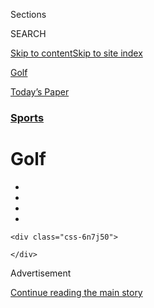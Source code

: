 <div id="app">

<div>

<div class="NYTAppHideMasthead css-zz1s19 e1suatyy0">

<div class="section css-ui9rw0 e1suatyy2">

<div class="css-11hrj97 er09x8g0">

<div class="css-6n7j50">

</div>

<span class="css-1dv1kvn">Sections</span>

<div class="css-10488qs">

<span class="css-1dv1kvn">SEARCH</span>

</div>

[Skip to content](#site-content)[Skip to site
index](#site-index)

</div>

<div id="masthead-section-label" class="css-1fnb9ct eaxe0e00">

[Golf](https://www.nytimes.com/section/sports/golf)

</div>

<div class="css-10698na e1huz5gh0">

</div>

</div>

<div id="masthead-bar-one" class="section hasLinks css-15hmgas e1csuq9d3">

<div class="css-uqyvli e1csuq9d0">

</div>

<div class="css-1uqjmks e1csuq9d1">

</div>

<div class="css-9e9ivx">

[](https://myaccount.nytimes.com/auth/login?response_type=cookie&client_id=vi)

</div>

<div class="css-1bvtpon e1csuq9d2">

[Today’s
Paper](https://www.nytimes.com/section/todayspaper)

</div>

</div>

</div>

</div>

<div data-aria-hidden="false">

<div id="site-content" data-role="main">

<div id="collection-golf" class="section css-15h4p1b e9abtgs0">

<div class="css-1j21atc e1svk9qx1">

<div class="css-fmiefx e1svk9qx2">

<div class="css-1hk7r2m eu54l5x0">

<div id="sponsor-wrapper" class="css-7a1pgi eaca97t0" type="sponsor" hidden="">

<div id="sponsor-slug" class="css-1l4mleb eaca97t1" hidden="">

Supported by

</div>

[Continue reading the main
story](#after-sponsor)

<div id="sponsor" class="ad sponsor-wrapper" style="text-align:left;height:100%;display:block">

</div>

<div id="after-sponsor">

</div>

</div>

</div>

### <span class="css-5xm8y ezz4tcd1">[Sports](/section/sports)</span>

</div>

<div class="css-nfcc9b e1svk9qx3">

<div class="css-vl9dhg e1svk9qx5">

<div class="css-1nrhkj6 e1svk9qx6">

# Golf

<div class="follow-button-placeholder" data-collection-id="">

</div>

<div class="css-d8bdto" data-role="toolbar" data-aria-label="Social Media Share buttons, Save button, and Comments Panel with current comment count" data-testid="share-tools">

  - 
  - 
  - 
  - 
    
    <div class="css-6n7j50">
    
    </div>

</div>

</div>

</div>

</div>

<div id="subheader-wrapper" class="css-1kieyps eaca97t0" type="subheader">

<div id="subheader-slug" class="css-1tag3rd eaca97t1">

Advertisement

</div>

[Continue reading the main
story](#after-subheader)

<div id="subheader" class="ad subheader-wrapper" style="text-align:center;height:100%;display:block">

</div>

<div id="after-subheader">

</div>

</div>

</div>

<div class="css-185go5a e1o5byef0">

<div class="css-15cbhtu">

  - [Latest](#stream-panel)
  - <span class="css-6n7j50">Search</span>
    <div class="control">
    <div class="label-container css-1dv1kvn">
    Search
    </div>
    <div class="css-wm4t3d">
    **<span id="clear-search-input" class="css-1dv1kvn">Clear this text
    input</span>
    </div>
    </div>
    <span class="css-1iovbfw"></span>

<div id="stream-panel" class="section css-8msx5b e1jz0cab1">

<div class="css-13mho3u">

1.  
    
    <div class="css-1cp3ece">
    
    <div class="css-1l4spti">
    
    [](/2020/07/29/sports/golf/us-open-westchester-without-fans.html)
    
    <div class="css-79elbk">
    
    ![](https://static01.nyt.com/images/2020/07/30/sports/29golf-usopen/merlin_175073931_39da61f6-698b-4769-b8e7-521bd46924de-thumbWide.jpg?quality=75&auto=webp&disable=upscale)
    
    </div>
    
    ## U.S. Open Will Play in Westchester Without Fans
    
    The rest of the PGA Tour events and all men’s golf major
    championships except the Masters have announced plans to play
    without spectators.
    
    <div class="css-1nqbnmb ea5icrr0">
    
    By <span class="css-1n7hynb">Bill
    Pennington</span>
    
    </div>
    
    </div>
    
    <div class="css-1lc2l26 e1xfvim33">
    
    </div>
    
    </div>

2.  
    
    <div class="css-1cp3ece">
    
    <div class="css-1l4spti">
    
    [](/2020/07/24/sports/golf/michelle-wie-golf.html)
    
    <div class="css-79elbk">
    
    ![](https://static01.nyt.com/images/2020/07/23/sports/23golf-wie-big/23golf-wie-big-thumbWide-v2.jpg?quality=75&auto=webp&disable=upscale)
    
    </div>
    
    ## Michelle Wie West on Motherhood, Pain and a Possible Return to Golf
    
    “I used to think my wrist was hurting during a round until I went
    through labor,” the former L.P.G.A. star says. Her competitive days
    might not be over.
    
    <div class="css-1nqbnmb ea5icrr0">
    
    By <span class="css-1n7hynb">Karen
    Crouse</span>
    
    </div>
    
    </div>
    
    <div class="css-1lc2l26 e1xfvim33">
    
    </div>
    
    </div>

3.  
    
    <div class="css-1cp3ece">
    
    <div class="css-1l4spti">
    
    [](/2020/07/23/sports/golf/british-masters-newcastle-wylam.html)
    
    <div class="css-79elbk">
    
    ![](https://static01.nyt.com/images/2020/07/23/sports/23golf-europe-1/23golf-europe-1-thumbWide-v2.jpg?quality=75&auto=webp&disable=upscale)
    
    </div>
    
    ### <span class="css-m70j1g">On Golf</span>
    
    ## At the British Masters, Empty Fairways, Empty Pubs and a Hole in the Bubble
    
    A town in northeast England welcomed 70,000 fans for the British
    Masters three years ago. This year, in so many ways, is different.
    
    <div class="css-1nqbnmb ea5icrr0">
    
    By <span class="css-1n7hynb">Karen
    Crouse</span>
    
    </div>
    
    </div>
    
    <div class="css-1lc2l26 e1xfvim33">
    
    </div>
    
    </div>

4.  
    
    <div class="css-1cp3ece">
    
    <div class="css-1l4spti">
    
    [](/2020/07/19/sports/golf/jon-rahm-penalty-memorial-tournament-score.html)
    
    <div class="css-79elbk">
    
    ![](https://static01.nyt.com/images/2020/07/19/sports/19golf-memorial-4/merlin_174748551_bc1bbea0-4a4b-45cb-9115-3a0e02df62d5-thumbWide.jpg?quality=75&auto=webp&disable=upscale)
    
    </div>
    
    ## Jon Rahm’s Two New Attributes: Composure and a Top Ranking
    
    With his win at the Memorial Tournament on Sunday, the previously
    petulant Rahm takes over the No. 1 world ranking.
    
    <div class="css-1nqbnmb ea5icrr0">
    
    By <span class="css-1n7hynb">Bill
    Pennington</span>
    
    </div>
    
    </div>
    
    <div class="css-1lc2l26 e1xfvim33">
    
    </div>
    
    </div>

5.  
    
    <div class="css-1cp3ece">
    
    <div class="css-1l4spti">
    
    [](/2020/07/17/sports/golf/tiger-woods-memorial-tournament-score.html)
    
    <div class="css-79elbk">
    
    ![](https://static01.nyt.com/images/2020/07/17/sports/17tiger-1/merlin_174675498_60b77f25-85db-4c44-b0cb-5d65399ca917-thumbWide.jpg?quality=75&auto=webp&disable=upscale)
    
    </div>
    
    ## Tiger Woods, Injured Grinder, Makes Cut at the Memorial
    
    Woods slogged through back pain to birdie two of his final three
    holes on Friday, surviving the cut by one stroke.
    
    <div class="css-1nqbnmb ea5icrr0">
    
    By <span class="css-1n7hynb">Bill
    Pennington</span>
    
    </div>
    
    </div>
    
    <div class="css-1lc2l26 e1xfvim33">
    
    </div>
    
    </div>

6.  
    
    <div class="css-1cp3ece">
    
    <div class="css-1l4spti">
    
    [](/2020/07/16/sports/golf/tiger-woods-memorial-tournament-pga.html)
    
    <div class="css-79elbk">
    
    ![](https://static01.nyt.com/images/2020/07/16/sports/16golf-tiger-4/merlin_174651360_7d804271-ed90-431e-80bf-ca1bf32ea1ee-thumbWide.jpg?quality=75&auto=webp&disable=upscale)
    
    </div>
    
    ## Tiger Woods at Ease in First Round of Memorial Tournament
    
    Woods opened his first round at the Memorial Tournament with two
    birdies on his first three holes.
    
    <div class="css-1nqbnmb ea5icrr0">
    
    By <span class="css-1n7hynb">Bill
    Pennington</span>
    
    </div>
    
    </div>
    
    <div class="css-1lc2l26 e1xfvim33">
    
    </div>
    
    </div>

7.  
    
    <div class="css-1cp3ece">
    
    <div class="css-1l4spti">
    
    [](/2020/07/15/sports/golf/memorial-tournament-ohio-fans.html)
    
    <div class="css-79elbk">
    
    ![](https://static01.nyt.com/images/2020/07/16/sports/15golf-ohio-6/merlin_174532263_294423a0-7aab-43f4-9802-9a8b0c10d8a9-thumbWide.jpg?quality=75&auto=webp&disable=upscale)
    
    </div>
    
    ## The Golf Party in This Ohio Town Has It All, Except Fans
    
    The Memorial Tournament, a hallmark of central Ohio summers, had
    planned to host up to 8,000 fans daily until the PGA Tour reversed
    course.
    
    <div class="css-1nqbnmb ea5icrr0">
    
    By <span class="css-1n7hynb">Michael
    Croley</span>
    
    </div>
    
    </div>
    
    <div class="css-1lc2l26 e1xfvim33">
    
    </div>
    
    </div>

8.  
    
    <div class="css-1cp3ece">
    
    <div class="css-1l4spti">
    
    [](/2020/07/14/sports/golf/tiger-woods-memorial-tournament.html)
    
    <div class="css-79elbk">
    
    ![](https://static01.nyt.com/images/2020/07/14/sports/14golf-tiger-1/merlin_174556554_940b39ae-babb-4fdf-92a6-ccd40774251e-thumbWide.jpg?quality=75&auto=webp&disable=upscale)
    
    </div>
    
    ## Tiger Woods Returns, Without Roars
    
    After a five-month PGA Tour layoff, Woods will try to adjust to
    competing without his usual throng of spectators at the Memorial
    Tournament this weekend. “It’s just a silent and different world.”
    
    <div class="css-1nqbnmb ea5icrr0">
    
    By <span class="css-1n7hynb">Bill
    Pennington</span>
    
    </div>
    
    </div>
    
    <div class="css-1lc2l26 e1xfvim33">
    
    </div>
    
    </div>

9.  
    
    <div class="css-1cp3ece">
    
    <div class="css-1l4spti">
    
    [](/2020/07/13/sports/golf/pga-tour-schedule-fans.html)
    
    <div class="css-79elbk">
    
    ![](https://static01.nyt.com/images/2020/07/13/sports/13golf-pga/merlin_174445557_1a259abd-2cf9-4fe6-99c0-70614cccdf3b-thumbWide.jpg?quality=75&auto=webp&disable=upscale)
    
    </div>
    
    ## Remaining PGA Tour Events Will Not Host Fans
    
    The organizers of four upcoming tournaments announced on Monday that
    they would hold those events without spectators.
    
    <div class="css-1nqbnmb ea5icrr0">
    
    By <span class="css-1n7hynb">Bill
    Pennington</span>
    
    </div>
    
    </div>
    
    <div class="css-1lc2l26 e1xfvim33">
    
    </div>
    
    </div>

10. 
    
    <div class="css-1cp3ece">
    
    <div class="css-1l4spti">
    
    [](/2020/07/12/sports/golf/workday-charity-tv-collin-morikawa-justin-thomas.html)
    
    <div class="css-79elbk">
    
    ![](https://static01.nyt.com/images/2020/07/12/sports/12golf-final/merlin_174500928_8e76e1f6-30ec-40b3-b840-8926b07a68f5-thumbWide.jpg?quality=75&auto=webp&disable=upscale)
    
    </div>
    
    ## Collin Morikawa Is Near-Perfect to Beat Justin Thomas in a Playoff
    
    Morikawa made up a three-shot deficit on the final three holes in
    regulation and beat fifth-ranked Justin Thomas in a three-hole
    playoff to win the Workday Charity Open.
    
    <div class="css-1nqbnmb ea5icrr0">
    
    By <span class="css-1n7hynb">Associated Press</span>
    
    </div>
    
    </div>
    
    <div class="css-1lc2l26 e1xfvim33">
    
    </div>
    
    </div>

<div class="css-13mho3u">

<div class="css-1t62hi8">

<div class="css-1stvaey">

Show
More

<div>

<div style="border:0;clip:rect(0 0 0 0);height:1px;margin:-1px;overflow:hidden;white-space:nowrap;padding:0;width:1px;position:absolute" data-role="log" data-aria-live="assertive">

</div>

<div style="border:0;clip:rect(0 0 0 0);height:1px;margin:-1px;overflow:hidden;white-space:nowrap;padding:0;width:1px;position:absolute" data-role="log" data-aria-live="assertive">

</div>

<div style="border:0;clip:rect(0 0 0 0);height:1px;margin:-1px;overflow:hidden;white-space:nowrap;padding:0;width:1px;position:absolute" data-role="log" data-aria-live="polite">

</div>

<div style="border:0;clip:rect(0 0 0 0);height:1px;margin:-1px;overflow:hidden;white-space:nowrap;padding:0;width:1px;position:absolute" data-role="log" data-aria-live="polite">

</div>

</div>

</div>

</div>

</div>

</div>

<div class="css-g6hk37 supplemental">

<div id="mid1-wrapper" class="css-10wkyv7 eaca97t0" type="lede">

<div id="mid1-slug" class="css-1tag3rd eaca97t1">

Advertisement

</div>

[Continue reading the main
story](#after-mid1)

<div id="mid1" class="ad mid1-wrapper" style="text-align:center;height:100%;display:block;min-height:250px">

</div>

<div id="after-mid1">

</div>

</div>

## Stats and Schedules

<div class="css-mmifeo">

  - [P.G.A.](#)
  - [L.P.G.A.](#)

</div>

<div id="statscontent_golf_pga" class="css-gtodgd">

</div>

<div id="statscontent_golf_lpga" class="css-1165139">

</div>

<div id="mktg-wrapper" class="css-oxle51 eaca97t0" type="mktg">

<div id="mktg-slug" class="css-1tag3rd eaca97t1">

Advertisement

</div>

[Continue reading the main
story](#after-mktg)

<div id="mktg" class="ad mktg-wrapper" style="text-align:center;height:100%;display:block">

</div>

<div id="after-mktg">

</div>

</div>

## Follow Us

<div class="module-body">

  - [**<span data-aria-hidden="true">NYTSports</span><span class="css-1dv1kvn">twitter
    page for NYTSports</span>](https://twitter.com/NYTSports)

</div>

## Sign Up for the Sports Newsletter

<div class="css-hftqp3">

Get the big sports news, highlights and analysis from Times journalists,
with distinctive takes on games and some behind-the-scenes surprises,
delivered to your inbox every week.

</div>

[SIGN UP](/newsletters/signup/SP)

</div>

</div>

</div>

</div>

</div>

</div>

## Site Index

<div>

</div>

## Site Information Navigation

  - [© <span>2020</span> <span>The New York Times
    Company</span>](https://help.nytimes.com/hc/en-us/articles/115014792127-Copyright-notice)

<!-- end list -->

  - [NYTCo](https://www.nytco.com/)
  - [Contact
    Us](https://help.nytimes.com/hc/en-us/articles/115015385887-Contact-Us)
  - [Work with us](https://www.nytco.com/careers/)
  - [Advertise](https://nytmediakit.com/)
  - [T Brand Studio](http://www.tbrandstudio.com/)
  - [Your Ad
    Choices](https://www.nytimes.com/privacy/cookie-policy#how-do-i-manage-trackers)
  - [Privacy](https://www.nytimes.com/privacy)
  - [Terms of
    Service](https://help.nytimes.com/hc/en-us/articles/115014893428-Terms-of-service)
  - [Terms of
    Sale](https://help.nytimes.com/hc/en-us/articles/115014893968-Terms-of-sale)
  - [Site
    Map](https://spiderbites.nytimes.com)
  - [Help](https://help.nytimes.com/hc/en-us)
  - [Subscriptions](https://www.nytimes.com/subscription?campaignId=37WXW)

</div>

</div>
